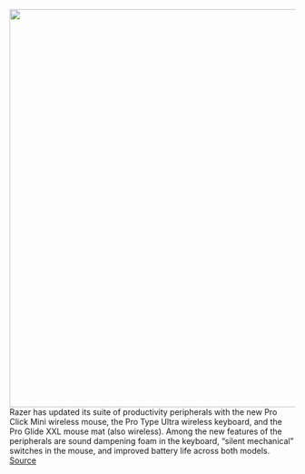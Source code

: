 <img src='https://cdn.vox-cdn.com/thumbor/yLgu_uorGZCN8xRyUOm3SGQ8AxY=/0x0:3540x2360/1200x800/filters:focal(1487x897:2053x1463)/cdn.vox-cdn.com/uploads/chorus_image/image/70079332/Key_Visual_1_crop.0.jpg' width='700px' /><br/>
Razer has updated its suite of productivity peripherals with the new Pro Click Mini wireless mouse, the Pro Type Ultra wireless keyboard, and the Pro Glide XXL mouse mat (also wireless). Among the new features of the peripherals are sound dampening foam in the keyboard, “silent mechanical” switches in the mouse, and improved battery life across both models.
<a href='https://www.theverge.com/2021/11/2/22757434/razer-pro-click-mini-type-ultra-glide-xxl-wireless-keyboard-mouse-mat-price-release-date-features'> Source <a/>